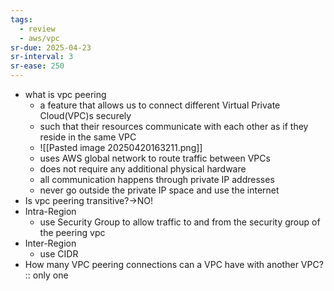 ```yaml
---
tags:
  - review
  - aws/vpc
sr-due: 2025-04-23
sr-interval: 3
sr-ease: 250
---
```

- what is vpc peering 
    - a feature that allows us to connect different Virtual Private Cloud(VPC)s securely 
    - such that their resources communicate with each other as if they reside in the same VPC
    - ![[Pasted image 20250420163211.png]]
    - uses AWS global network to route traffic between VPCs
    - does not require any additional physical hardware 
    - all communication happens through private IP addresses  
    - never go outside the private IP space and use the internet  
- Is vpc peering transitive?→NO!
- Intra-Region
    - use Security Group to allow traffic to and from the security group of the peering vpc
- Inter-Region
    - use CIDR
- How many VPC peering connections can a VPC have with another VPC? :: only one
<!--SR:!2025-05-01,7,250-->